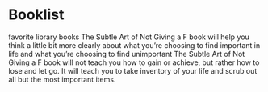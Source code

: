 # Booklist
favorite library books
The Subtle Art of Not Giving a F book will help you think a little bit more clearly about what you’re choosing to find important in life and what you’re choosing to find unimportant
The Subtle Art of Not Giving a F book will not teach you how to gain or achieve, but rather how to lose and let go.
It will teach you to take inventory of your life and scrub out all but the most important items.
